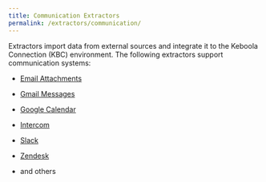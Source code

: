 ```yaml
---
title: Communication Extractors
permalink: /extractors/communication/
---
```


Extractors import data from external sources and integrate it to the Keboola Connection (KBC) environment.
The following extractors support communication systems: 

- [Email Attachments](/extractors/communication/email-attachments/) 
- [Gmail Messages](/extractors/communication/gmail/) 
- [Google Calendar](/extractors/communication/google-calendar)
- [Intercom](/extractors/communication/intercom/) 
- [Slack](/extractors/communication/slack/) 
- [Zendesk](/extractors/communication/zendesk/) 

- and others





